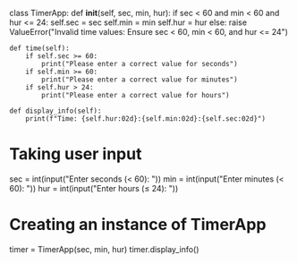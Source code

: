 class TimerApp:
    def __init__(self, sec, min, hur):
        if sec < 60 and min < 60 and hur <= 24:
            self.sec = sec
            self.min = min
            self.hur = hur
        else:
            raise ValueError("Invalid time values: Ensure sec < 60, min < 60, and hur <= 24")

    def time(self):
        if self.sec >= 60:
            print("Please enter a correct value for seconds")
        if self.min >= 60:
            print("Please enter a correct value for minutes")
        if self.hur > 24:
            print("Please enter a correct value for hours")

    def display_info(self):
        print(f"Time: {self.hur:02d}:{self.min:02d}:{self.sec:02d}")

# Taking user input
sec = int(input("Enter seconds (< 60): "))
min = int(input("Enter minutes (< 60): "))
hur = int(input("Enter hours (≤ 24): "))

# Creating an instance of TimerApp
timer = TimerApp(sec, min, hur)
timer.display_info()
